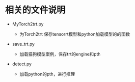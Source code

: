 # 相关的文件说明
- MyTorch2trt.py
    - 为Torch2trt 保存tensorrt模型和python加载模型的的函数
    
- save_trt.py
    - 加载猫狗模型案例，保存trt的engine和pth
    
- detect.py
    - 加载python的pth，进行推理